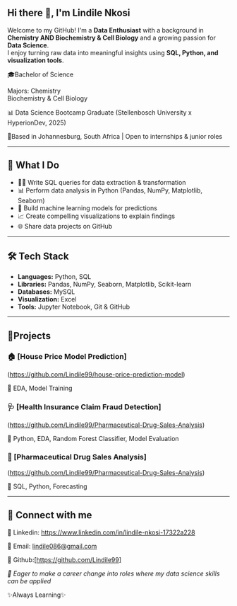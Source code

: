 ## Hi there 👋, I'm Lindile Nkosi

Welcome to my GitHub! I'm a **Data Enthusiast** with a background in **Chemistry AND Biochemistry & Cell Biology** and a growing passion for **Data Science**.  
I enjoy turning raw data into meaningful insights using **SQL, Python, and visualization tools**.  



🎓Bachelor of Science

 Majors: Chemistry                      
         Biochemistry & Cell Biology
          
📊 Data Science Bootcamp Graduate
(Stellenbosch University x HyperionDev, 2025)

📍Based in Johannesburg, South Africa | Open to internships & junior roles

---------------------------------------

## 🚀 What I Do
- 🧑‍💻 Write SQL queries for data extraction & transformation  
- 📊 Perform data analysis in Python (Pandas, NumPy, Matplotlib, Seaborn)  
- 🔮 Build machine learning models for predictions  
- 📈 Create compelling visualizations to explain findings  
- 🌐 Share data projects on GitHub  

---------------------------------------
## 🛠️ Tech Stack
- **Languages:** Python, SQL  
- **Libraries:** Pandas, NumPy, Seaborn, Matplotlib, Scikit-learn  
- **Databases:** MySQL  
- **Visualization:** Excel 
- **Tools:** Jupyter Notebook, Git & GitHub

---------------------------------------

## 🧠Projects
### 🏠 [House Price Model Prediction]
(https://github.com/Lindile99/house-price-prediction-model)

📌 EDA, Model Training

### 🩺 [Health Insurance Claim Fraud Detection]
(https://github.com/Lindile99/Pharmaceutical-Drug-Sales-Analysis)

📌 Python, EDA, Random Forest Classifier, Model Evaluation

### 💊 [Pharmaceutical Drug Sales Analysis]
(https://github.com/Lindile99/Pharmaceutical-Drug-Sales-Analysis)

📌 SQL, Python, Forecasting

---------------------------------------

## 🔗 Connect with me

🔗 Linkedin: https://www.linkedin.com/in/lindile-nkosi-17322a228

📧 Email: lindile086@gmail.com

🔗 Github:[https://github.com/Lindile99]

*💼 Eager to make a career change into roles where my data science skills can be applied*

✨️Always Learning✨️
